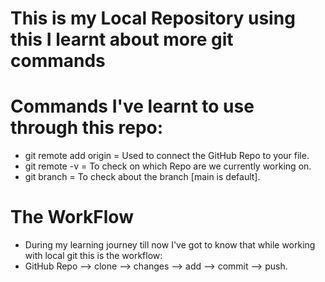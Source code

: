 # This is my Local Repository using this I learnt about more git commands 
# Commands I've learnt to use through this repo:
- git remote add origin <link> = Used to connect the GitHub Repo to your file.
- git remote -v = To check on which Repo are we currently working on.
- git branch = To check about the branch [main is default].

# The WorkFlow
- During my learning journey till now I've got to know that while working with local git this is the workflow:
- GitHub Repo --> clone --> changes --> add --> commit --> push.